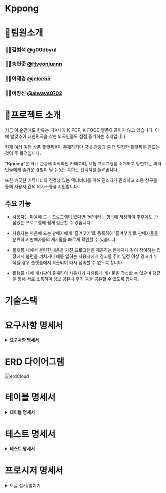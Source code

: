 # Kppong



# 🫡팀원소개
### 🧑‍💻김범석 [ @g00dbyul ](https://github.com/g00dbyul)
### 🧑‍💻송현준 [ @Hyeonjunnn ](https://github.com/Hyeonjunnn)
### 👩‍💻이제경 [ @jelee55 ](https://github.com/jelee55)  
### 🧑‍💻이창신 [ @always0702 ](https://github.com/always0702)


# 📣프로젝트 소개
지금 이 순간에도 한류는 퍼져나가 K-POP, K-FOOD 열풍이 끊이지 않고 있습니다. 이에 발맞추어 대한민국을 찾는 외국인들도 점점 증가하는 추세입니다. 

현재 여러 여행 상품 플랫폼들이 존재하지만 국내 관광과 좀 더 밀접한 플랫폼을 만드는 것이 주 목적입니다.

"Kppong"은 국내 관광에 최적화된 카테고리, 체험 프로그램을 소개하고 방한하는 외국인들에게 즐거운 경험이 될 수 있도록하는 선택지를 늘려줍니다. 

또한 깨끗한 커뮤니티와 진정성 있는 액티비티를 위해 관리자가 관리하고 소통 창구를 통해 사용자 간의 의사소통을 지원합니다.

## 주요 기능
* 사용자는 마음에 드는 프로그램이 있다면 '찜'이라는 항목에 저장하여 추후에도 관심있는 프로그램에 쉽게 접근할 수 있습니다.

* 사용자는 마음에 드는 판매자에게 '즐겨찾기'로 등록하여 '즐겨찾기'로 판매자들을 분류하고 판매자들의 게시물을 빠르게 확인할 수 있습니다.

* 플랫폼 내에서 불량한 내용을 가진 프로그램을 제공하는 판매자나 같이 참여하는 입장에서 불편을 끼치거나 해를 입히는 사용자에게 경고를 주어 일정 이상 경고가 누적될 경우 플랫폼에서 퇴출되어 다시 접속할 수 없도록 합니다.

* 플랫폼 내에 게시판이 존재하여 사용자가 자유롭게 게시물을 작성할 수 있으며 댓글을 통해 서로 소통하며 정보 공유나 후기 등을 공유할 수 있도록 합니다.


# 기술스택


# 요구사항 명세서
<details>
<summary> <b> 요구사항 명세서 </b> </summary>
<div markdown="1">


![요구사항 명세서](https://cdn.discordapp.com/attachments/1318411133933060198/1323156897410318438/page-0001.jpg?ex=67737d63&is=67722be3&hm=fa7aca5c263e2445a399c2f7d3f3de0af0afb0d212f173977e720fe56d9f9481&)
![요구사항 명세서2](https://cdn.discordapp.com/attachments/1318411133933060198/1323156897813237760/page-0002.jpg?ex=67737d63&is=67722be3&hm=8245fd28a3c5f9c3a6a0918fba954da714bbfc67a366c85c937669aaa8b7b452&)


</div>
</details>

# ERD 다이어그램
![erdCloud](https://cdn.discordapp.com/attachments/1318411133933060198/1323222325222445116/kppong.png?ex=6773ba52&is=677268d2&hm=6c0d11fd7f2948d912ac70044c87c6fdb1605b2dec97bcb088d9c1549a06607d&)

# 테이블 명세서

<details>
<summary> <b> 테이블 명세서 </b> </summary>
<div markdown="1">

![테이블 명세서 1](https://cdn.discordapp.com/attachments/1318411133933060198/1323157096627437568/page-0001.jpg?ex=67737d92&is=67722c12&hm=f6559fca55a1ac20f226f4c340d0c13d1e77aa2e1113fc016b59c33d67a07130&)
![테이블 명세서 2](https://cdn.discordapp.com/attachments/1318411133933060198/1323157096983822459/page-0002.jpg?ex=67737d92&is=67722c12&hm=bf49339cf99a4724139b0271587f6d223c0e241978b1c860300e9cf1c5958fa6&)
![테이블 명세서 3](https://cdn.discordapp.com/attachments/1318411133933060198/1323157731078832150/3.jpg?ex=67737e2a&is=67722caa&hm=b5fe6b5da0afb735713aa9a7337b146e5a494580c52d1b33a9d075085cbd740b&)


</div>
</details>


# 테스트 명세서
<details>
<summary> <b> 테스트 명세서 </b> </summary>
<div markdown="1">

![테스트 명세서](https://cdn.discordapp.com/attachments/1318411133933060198/1323225912157671424/--0.jpg?ex=6773bda9&is=67726c29&hm=58eb817a2f1dcc364ff20c159bc50b0f809b73afd2a579f44438e61abb71fd35&)
![테스트 명세서2](https://cdn.discordapp.com/attachments/1318411133933060198/1323225912656924712/--1.jpg?ex=6773bda9&is=67726c29&hm=043014a5b7b4be3ba1f06f13303250f5aebfa07a82c40d389d27a34172bcddc6&)


</div>
</details>

# 프로시저 명세서

<details>
<summary>토글 접기/펼치기</summary>
<div markdown="1">

프로시저 명세서

</div>
</details>
